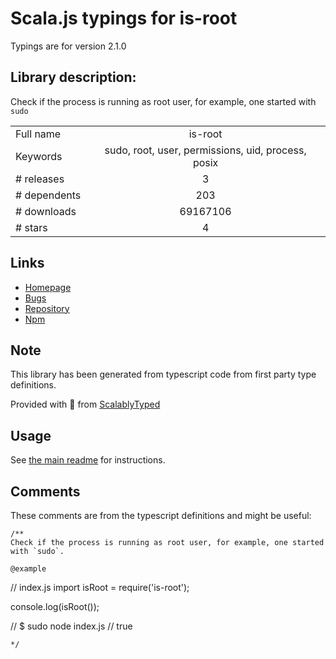 
# Scala.js typings for is-root

Typings are for version 2.1.0

## Library description:
Check if the process is running as root user, for example, one started with `sudo`

|                    |                 |
| ------------------ | :-------------: |
| Full name          | is-root |
| Keywords           | sudo, root, user, permissions, uid, process, posix |
| # releases         | 3 |
| # dependents       | 203 |
| # downloads        | 69167106 |
| # stars            | 4 |

## Links
- [Homepage](https://github.com/sindresorhus/is-root#readme)
- [Bugs](https://github.com/sindresorhus/is-root/issues)
- [Repository](https://github.com/sindresorhus/is-root)
- [Npm](https://www.npmjs.com/package/is-root)
    


## Note
This library has been generated from typescript code from first party type definitions.

Provided with :purple_heart: from [ScalablyTyped](https://github.com/oyvindberg/ScalablyTyped)

## Usage
See [the main readme](../../readme.md) for instructions.

## Comments

These comments are from the typescript definitions and might be useful:
```
/**
Check if the process is running as root user, for example, one started with `sudo`.

@example
```
// index.js
import isRoot = require('is-root');

console.log(isRoot());

// $ sudo node index.js
// true
```
*/

```

